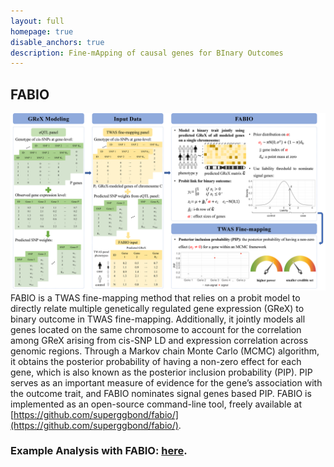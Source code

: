 ```yaml
---
layout: full
homepage: true
disable_anchors: true
description: Fine-mApping of causal genes for BInary Outcomes
---
```

## FABIO
![fabio\_pipeline](FABIO_scheme.png)
FABIO is a TWAS fine-mapping method that relies on a probit model to directly relate multiple genetically regulated gene expression (GReX) to binary outcome in TWAS fine-mapping. Additionally, it jointly models all genes located on the same chromosome to account for the correlation among GReX arising from cis-SNP LD and expression correlation across genomic regions. Through a Markov chain Monte Carlo (MCMC) algorithm, it obtains the posterior probability of having a non-zero effect for each gene, which is also known as the posterior inclusion probability (PIP). PIP serves as an important measure of evidence for the gene’s association with the outcome trait, and FABIO nominates signal genes based PIP. FABIO is implemented as an open-source command-line tool, freely available at [https://github.com/superggbond/fabio/](https://github.com/superggbond/fabio/).

### Example Analysis with FABIO: [here](https://superggbond.github.io/fabio/documentation/04_FABIO_Example.html).
